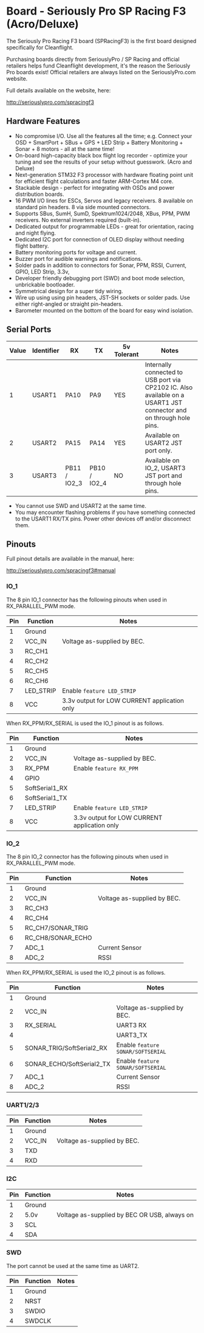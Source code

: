 # Board - Seriously Pro SP Racing F3 (Acro/Deluxe)

The Seriously Pro Racing F3 board (SPRacingF3) is the first board designed specifically for Cleanflight.

Purchasing boards directly from SeriouslyPro / SP Racing and official retailers helps fund Cleanflight development, it's the reason the Seriously Pro boards exist!  Official retailers are always listed on the SeriouslyPro.com website.

Full details available on the website, here:

http://seriouslypro.com/spracingf3

## Hardware Features

* No compromise I/O. Use all the features all the time; e.g. Connect your OSD + SmartPort + SBus + GPS + LED Strip + Battery Monitoring + Sonar + 8 motors - all at the same time!
* On-board high-capacity black box flight log recorder - optimize your tuning and see the results of your setup without guesswork. (Acro and Deluxe)
* Next-generation STM32 F3 processor with hardware floating point unit for efficient flight calculations and faster ARM-Cortex M4 core.
* Stackable design - perfect for integrating with OSDs and power distribution boards.
* 16 PWM I/O lines for ESCs, Servos and legacy receivers. 8 available on standard pin headers. 8 via side mounted connectors.
* Supports SBus, SumH, SumD, Spektrum1024/2048, XBus, PPM, PWM receivers. No external inverters required (built-in).
* Dedicated output for programmable LEDs - great for orientation, racing and night flying.
* Dedicated I2C port for connection of OLED display without needing flight battery.
* Battery monitoring ports for voltage and current.
* Buzzer port for audible warnings and notifications.
* Solder pads in addition to connectors for Sonar, PPM, RSSI, Current, GPIO, LED Strip, 3.3v, 
* Developer friendly debugging port (SWD) and boot mode selection, unbrickable bootloader.
* Symmetrical design for a super tidy wiring.
* Wire up using using pin headers, JST-SH sockets or solder pads. Use either right-angled or straight pin-headers.
* Barometer mounted on the bottom of the board for easy wind isolation.

## Serial Ports

| Value | Identifier   | RX           | TX           | 5v Tolerant | Notes                                                                                       |
| ----- | ------------ | ------------ | ------------ | ----------- | ------------------------------------------------------------------------------------------- |
| 1     | USART1       | PA10         | PA9          | YES         | Internally connected to USB port via CP2102 IC.  Also available on a USART1 JST connector and on through hole pins. |
| 2     | USART2       | PA15         | PA14         | YES         | Available on USART2 JST port only. |
| 3     | USART3       | PB11 / IO2_3 | PB10 / IO2_4 | NO          | Available on IO_2, USART3 JST port and through hole pins. |

* You cannot use SWD and USART2 at the same time.
* You may encounter flashing problems if you have something connected to the USART1 RX/TX pins.   Power other devices off and/or disconnect them.

## Pinouts

Full pinout details are available in the manual, here:

http://seriouslypro.com/spracingf3#manual

### IO_1

The 8 pin IO_1 connector has the following pinouts when used in RX_PARALLEL_PWM mode.

| Pin | Function       | Notes                                        |
| --- | -------------- | -------------------------------------------- |
| 1   | Ground         |                                              |
| 2   | VCC_IN         | Voltage as-supplied by BEC.                  |
| 3   | RC_CH1         | |
| 4   | RC_CH2         | |
| 5   | RC_CH5         | |
| 6   | RC_CH6         | |
| 7   | LED_STRIP      | Enable `feature LED_STRIP`                   |
| 8   | VCC            | 3.3v output for LOW CURRENT application only |

When RX_PPM/RX_SERIAL is used the IO_1 pinout is as follows.

| Pin | Function       | Notes                                        |
| --- | -------------- | -------------------------------------------- |
| 1   | Ground         |                                              |
| 2   | VCC_IN         | Voltage as-supplied by BEC.                  |
| 3   | RX_PPM         | Enable `feature RX_PPM`                      |
| 4   | GPIO           |                                              | 
| 5   | SoftSerial1_RX |                                              | 
| 6   | SoftSerial1_TX |                                              | 
| 7   | LED_STRIP      | Enable `feature LED_STRIP`                   |
| 8   | VCC            | 3.3v output for LOW CURRENT application only |

### IO_2

The 8 pin IO_2 connector has the following pinouts when used in RX_PARALLEL_PWM mode.

| Pin | Function          | Notes                                        |
| --- | ----------------- | -------------------------------------------- |
| 1   | Ground            |                                              |
| 2   | VCC_IN            | Voltage as-supplied by BEC.                  |
| 3   | RC_CH3            |                                              |
| 4   | RC_CH4            |                                              |
| 5   | RC_CH7/SONAR_TRIG |                                              |
| 6   | RC_CH8/SONAR_ECHO |                                              |
| 7   | ADC_1             | Current Sensor                               |
| 8   | ADC_2             | RSSI                                         |

When RX_PPM/RX_SERIAL is used the IO_2 pinout is as follows.

| Pin | Function                  | Notes                                        |
| --- | ------------------------- | -------------------------------------------- |
| 1   | Ground                    |                                              |
| 2   | VCC_IN                    | Voltage as-supplied by BEC.                  |
| 3   | RX_SERIAL                 | UART3 RX                                     |
| 4   |                           | UART3_TX                                     | 
| 5   | SONAR_TRIG/SoftSerial2_RX | Enable `feature SONAR/SOFTSERIAL`     | 
| 6   | SONAR_ECHO/SoftSerial2_TX | Enable `feature SONAR/SOFTSERIAL`     | 
| 7   | ADC_1                     | Current Sensor                               |
| 8   | ADC_2                     | RSSI                                         |

### UART1/2/3

| Pin | Function       | Notes                                        |
| --- | -------------- | -------------------------------------------- |
| 1   | Ground         |                                              |
| 2   | VCC_IN         | Voltage as-supplied by BEC.                  |
| 3   | TXD            |                                              |
| 4   | RXD            |                                              |

### I2C

| Pin | Function       | Notes                                        |
| --- | -------------- | -------------------------------------------- |
| 1   | Ground         |                                              |
| 2   | 5.0v           | Voltage as-supplied by BEC OR USB, always on |
| 3   | SCL            |                                              |
| 4   | SDA            |                                              |

### SWD

The port cannot be used at the same time as UART2.

| Pin | Function       | Notes                                        |
| --- | -------------- | -------------------------------------------- |
| 1   | Ground         |                                              |
| 2   | NRST           |                                              |
| 3   | SWDIO          |                                              |
| 4   | SWDCLK         |                                              |

